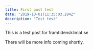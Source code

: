 ```yaml
---
title: First post test
date: "2019-10-01T11:35:03.284Z"
description: "Test test"
---
```


This is a test post for framtidensklimat.se

There will be more info coming shortly.